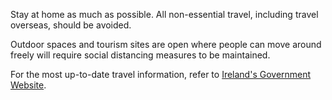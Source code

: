Stay at home as much as possible. All non-essential travel, including travel overseas, should be avoided.

Outdoor spaces and tourism sites are open where people can move around freely will require social distancing measures to be maintained.

For the most up-to-date travel information, refer to [Ireland's Government Website](https://www.gov.ie/en/campaigns/c36c85-covid-19-coronavirus/).
